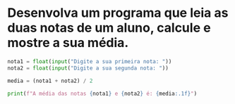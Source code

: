 # Desenvolva um programa que leia as duas notas de um aluno, calcule e mostre a sua média.

```py
nota1 = float(input("Digite a sua primeira nota: "))
nota2 = float(input("Digite a sua segunda nota: "))

media = (nota1 + nota2) / 2

print(f"A média das notas {nota1} e {nota2} é: {media:.1f}")
```